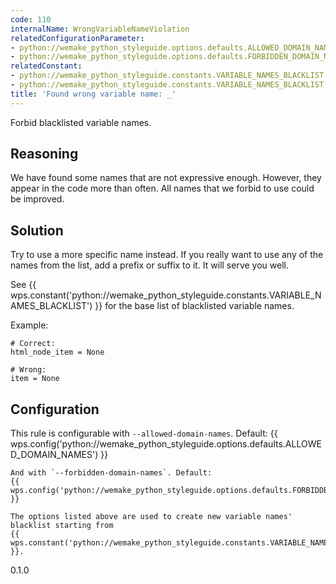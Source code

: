 ```yaml
---
code: 110
internalName: WrongVariableNameViolation
relatedConfigurationParameter:
- python://wemake_python_styleguide.options.defaults.ALLOWED_DOMAIN_NAMES
- python://wemake_python_styleguide.options.defaults.FORBIDDEN_DOMAIN_NAMES
relatedConstant:
- python://wemake_python_styleguide.constants.VARIABLE_NAMES_BLACKLIST
- python://wemake_python_styleguide.constants.VARIABLE_NAMES_BLACKLIST
title: 'Found wrong variable name: _'
---
```


Forbid blacklisted variable names.

## Reasoning
We have found some names that are not expressive enough. However,
they appear in the code more than often. All names that we forbid to
use could be improved.

## Solution
Try to use a more specific name instead. If you really want to use
any of the names from the list, add a prefix or suffix to it. It
will serve you well.

See {{ wps.constant('python://wemake_python_styleguide.constants.VARIABLE_NAMES_BLACKLIST') }}
for the base list of blacklisted variable names.

Example:

    # Correct:
    html_node_item = None
    
    # Wrong:
    item = None

## Configuration
This rule is configurable with `--allowed-domain-names`. Default:
{{ wps.config('python://wemake_python_styleguide.options.defaults.ALLOWED_DOMAIN_NAMES') }}
    
    And with `--forbidden-domain-names`. Default:
    {{ wps.config('python://wemake_python_styleguide.options.defaults.FORBIDDEN_DOMAIN_NAMES') }}
    
    The options listed above are used to create new variable names'
    blacklist starting from
    {{ wps.constant('python://wemake_python_styleguide.constants.VARIABLE_NAMES_BLACKLIST') }}.

<div class="versionadded">

0.1.0

</div>